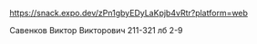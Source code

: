 https://snack.expo.dev/zPn1gbyEDyLaKpjb4vRtr?platform=web

Савенков Виктор Викторович 211-321 лб 2-9
